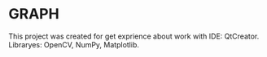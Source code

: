 # GRAPH

This project was created for get exprience about work with
IDE: QtCreator.
Libraryes: OpenCV, NumPy, Matplotlib.
